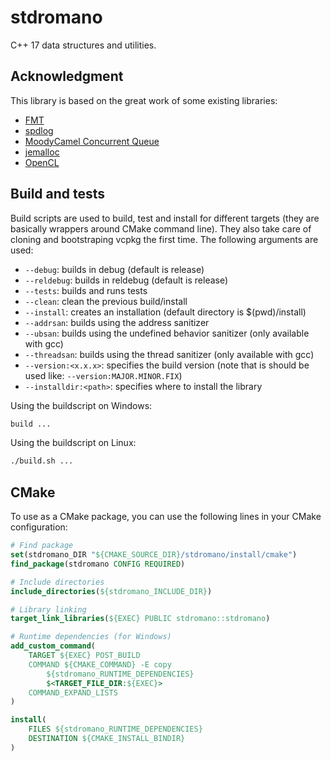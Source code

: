 # stdromano

C++ 17 data structures and utilities.

## Acknowledgment

This library is based on the great work of some existing libraries:
 - [FMT](https://github.com/fmtlib/fmt)
 - [spdlog](https://github.com/gabime/spdlog)
 - [MoodyCamel Concurrent Queue](https://github.com/cameron314/concurrentqueue)
 - [jemalloc](https://github.com/jemalloc/jemalloc)
 - [OpenCL](https://www.khronos.org/opencl/)

## Build and tests

Build scripts are used to build, test and install for different targets (they are basically wrappers around CMake command line). They also take care of cloning and bootstraping vcpkg the first time.
The following arguments are used:
 - `--debug`: builds in debug (default is release)
 - `--reldebug`: builds in reldebug (default is release)
 - `--tests`: builds and runs tests
 - `--clean`: clean the previous build/install
 - `--install`: creates an installation (default directory is $(pwd)/install)
 - `--addrsan`: builds using the address sanitizer
 - `--ubsan`: builds using the undefined behavior sanitizer (only available with gcc)
 - `--threadsan`: builds using the thread sanitizer (only available with gcc)
 - `--version:<x.x.x>`: specifies the build version (note that is should be used like: `--version:MAJOR.MINOR.FIX`)
 - `--installdir:<path>`: specifies where to install the library

Using the buildscript on Windows:
```bat
build ...
```

Using the buildscript on Linux:
```bash
./build.sh ...
```

## CMake

To use as a CMake package, you can use the following lines in your CMake configuration:
```cmake
# Find package
set(stdromano_DIR "${CMAKE_SOURCE_DIR}/stdromano/install/cmake")
find_package(stdromano CONFIG REQUIRED)

# Include directories
include_directories(${stdromano_INCLUDE_DIR})

# Library linking
target_link_libraries(${EXEC} PUBLIC stdromano::stdromano)

# Runtime dependencies (for Windows)
add_custom_command(
    TARGET ${EXEC} POST_BUILD
    COMMAND ${CMAKE_COMMAND} -E copy
        ${stdromano_RUNTIME_DEPENDENCIES}
        $<TARGET_FILE_DIR:${EXEC}>
    COMMAND_EXPAND_LISTS
)

install(
    FILES ${stdromano_RUNTIME_DEPENDENCIES}
    DESTINATION ${CMAKE_INSTALL_BINDIR}
)
```
